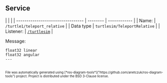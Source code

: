 <!--
File was automatically generated using 'ros-diagram-tools' project.
Project is distributed under the BSD 3-Clause license.
-->

## Service


|  |  |
| --------------------------------- | -------- | ------------ |
| Name: | `/turtle1/teleport_relative` |
| Data type | `turtlesim/TeleportRelative` |
| Listener: | [`/turtlesim`](n__turtlesim.html) |

Message:
```
float32 linear
float32 angular
---


```



<font size="1">
    File was automatically generated using [*ros-diagram-tools*]("https://github.com/anetczuk/ros-diagram-tools") project.
    Project is distributed under the BSD 3-Clause license.
</font>

